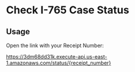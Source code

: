 # Check I-765 Case Status

## Usage

Open the link with your Receipt Number:

https://3dm68dd31k.execute-api.us-east-1.amazonaws.com/status/{receipt_number}
